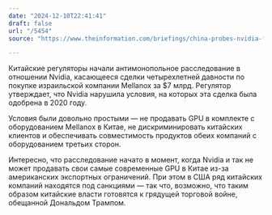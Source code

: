 ```yaml
---
date: "2024-12-10T22:41:41"
draft: false
url: "/5454"
source: "https://www.theinformation.com/briefings/china-probes-nvidia-for-potential-anti-monopoly-violations?rc=ukjmk2"

---
```


Китайские регуляторы начали антимонопольное расследование в отношении Nvidia, касающееся сделки четырехлетней давности по покупке израильской компании Mellanox за $7 млрд. Регулятор утверждает, что Nvidia нарушила условия, на которых эта сделка была одобрена в 2020 году.

Условия были довольно простыми — не продавать GPU в комплекте с оборудованием Mellanox в Китае, не дискриминировать китайских клиентов и обеспечивать совместимость продуктов обеих компаний с оборудованием третьих сторон. 

Интересно, что расследование начато в момент, когда Nvidia и так не может продавать свои самые современные GPU в Китае из-за американских экспортных ограничений. При этом в США ряд китайских компаний находятся под санкциями — так что, возможно, что таким образом китайские власти готовятся к грядущей торговой войне, обещанной Дональдом Трампом.
